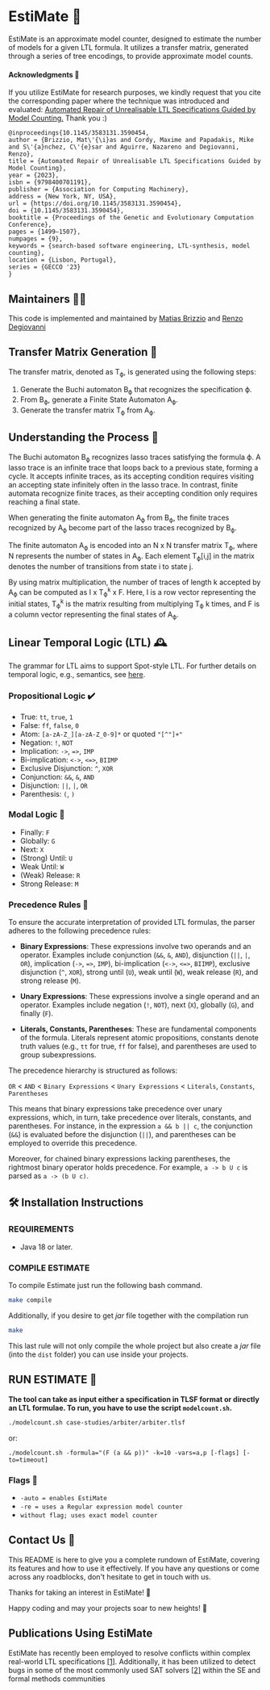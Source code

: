 # EstiMate 🦉

EstiMate is an approximate model counter, designed to estimate the number of models for a given LTL formula. It utilizes a transfer matrix, generated through a series of tree encodings, to provide approximate model counts.

#### Acknowledgments 🌟

If you utilize EstiMate for research purposes, we kindly request that you cite the corresponding paper where the technique was introduced and evaluated: [Automated Repair of Unrealisable LTL Specifications Guided by Model Counting.](https://dl.acm.org/doi/10.1145/3583131.3590454) Thank you :)

```
@inproceedings{10.1145/3583131.3590454,
author = {Brizzio, Mat\'{\i}as and Cordy, Maxime and Papadakis, Mike and S\'{a}nchez, C\'{e}sar and Aguirre, Nazareno and Degiovanni, Renzo},
title = {Automated Repair of Unrealisable LTL Specifications Guided by Model Counting},
year = {2023},
isbn = {9798400701191},
publisher = {Association for Computing Machinery},
address = {New York, NY, USA},
url = {https://doi.org/10.1145/3583131.3590454},
doi = {10.1145/3583131.3590454},
booktitle = {Proceedings of the Genetic and Evolutionary Computation Conference},
pages = {1499–1507},
numpages = {9},
keywords = {search-based software engineering, LTL-synthesis, model counting},
location = {Lisbon, Portugal},
series = {GECCO '23}
}
```


## Maintainers 👨‍💻

This code is implemented and maintained by [Matias Brizzio](mailto:matias.brizzio@imdea.org?subject=[GitHub]%20Source%20EstiMate) and [Renzo Degiovanni](https://rdegiovanni.github.io)

## Transfer Matrix Generation 🔄

The transfer matrix, denoted as T<sub>ϕ</sub>, is generated using the following steps:

1. Generate the Buchi automaton B<sub>ϕ</sub> that recognizes the specification ϕ.
2. From B<sub>ϕ</sub>, generate a Finite State Automaton A<sub>ϕ</sub>.
3. Generate the transfer matrix T<sub>ϕ</sub> from A<sub>ϕ</sub>.

## Understanding the Process 🤔
The Buchi automaton B<sub>ϕ</sub> recognizes lasso traces satisfying the formula ϕ. A lasso trace is an infinite trace that loops back to a previous state, forming a cycle. It accepts infinite traces, as its accepting condition requires visiting an accepting state infinitely often in the lasso trace. In contrast, finite automata recognize finite traces, as their accepting condition only requires reaching a final state.

When generating the finite automaton A<sub>ϕ</sub> from B<sub>ϕ</sub>, the finite traces recognized by A<sub>ϕ</sub> become part of the lasso traces recognized by B<sub>ϕ</sub>.

The finite automaton A<sub>ϕ</sub> is encoded into an N x N transfer matrix T<sub>ϕ</sub>, where N represents the number of states in A<sub>ϕ</sub>. Each element T<sub>ϕ</sub>[i,j] in the matrix denotes the number of transitions from state i to state j.

By using matrix multiplication, the number of traces of length k accepted by A<sub>ϕ</sub> can be computed as I x T<sub>ϕ</sub><sup>k</sup> x F. Here, I is a row vector representing the initial states, T<sub>ϕ</sub><sup>k</sup> is the matrix resulting from multiplying T<sub>ϕ</sub> k times, and F is a column vector representing the final states of A<sub>ϕ</sub>.

## Linear Temporal Logic (LTL) <a name="LTL" /> 🕰️

The grammar for LTL aims to support Spot-style LTL. For further details on temporal logic, e.g., semantics, see [here](https://spot.lrde.epita.fr/tl.pdf).

### Propositional Logic ✔️

* True: `tt`, `true`, `1`
* False: `ff`, `false`, `0`
* Atom: `[a-zA-Z_][a-zA-Z_0-9]*` or quoted `"[^"]+"`
* Negation: `!`, `NOT`
* Implication: `->`, `=>`, `IMP`
* Bi-implication: `<->`, `<=>`, `BIIMP`
* Exclusive Disjunction: `^`, `XOR`
* Conjunction: `&&`, `&`, `AND`
* Disjunction: `||`, `|`, `OR`
* Parenthesis: `(`, `)`

### Modal Logic 🚪

* Finally: `F`
* Globally: `G`
* Next: `X`
* (Strong) Until: `U`
* Weak Until: `W`
* (Weak) Release: `R`
* Strong Release: `M`

### Precedence Rules 📜

To ensure the accurate interpretation of provided LTL formulas, the parser adheres to the following precedence rules:

- **Binary Expressions**: These expressions involve two operands and an operator. Examples include conjunction (`&&`, `&`, `AND`), disjunction (`||`, `|`, `OR`), implication (`->`, `=>`, `IMP`), bi-implication (`<->`, `<=>`, `BIIMP`), exclusive disjunction (`^`, `XOR`), strong until (`U`), weak until (`W`), weak release (`R`), and strong release (`M`).

- **Unary Expressions**: These expressions involve a single operand and an operator. Examples include negation (`!`, `NOT`), next (`X`), globally (`G`), and finally (`F`).

- **Literals, Constants, Parentheses**: These are fundamental components of the formula. Literals represent atomic propositions, constants denote truth values (e.g., `tt` for true, `ff` for false), and parentheses are used to group subexpressions.

The precedence hierarchy is structured as follows:

`OR` < `AND` < `Binary Expressions` < `Unary Expressions` < `Literals`, `Constants`, `Parentheses`

This means that binary expressions take precedence over unary expressions, which, in turn, take precedence over literals, constants, and parentheses. For instance, in the expression `a && b || c`, the conjunction (`&&`) is evaluated before the disjunction (`||`), and parentheses can be employed to override this precedence.

Moreover, for chained binary expressions lacking parentheses, the rightmost binary operator holds precedence. For example, `a -> b U c` is parsed as `a -> (b U c)`.


## 🛠️ Installation Instructions

### REQUIREMENTS

- Java 18 or later.

### COMPILE ESTIMATE 
To compile Estimate just run the following bash command.

```bash
make compile
```
Additionally, if you desire to get *jar* file together with the compilation run

```bash
make
```

This last rule will not only compile the whole project but also create a *jar* file (into the `dist` folder) you can use inside your projects.

## RUN ESTIMATE 🚀

**The tool can take as input either a specification in TLSF format or directly an LTL formulae. To run, you have to use the script `modelcount.sh`.**

```bash
./modelcount.sh case-studies/arbiter/arbiter.tlsf 
```

or:

```
./modelcount.sh -formula="(F (a && p))" -k=10 -vars=a,p [-flags] [-to=timeout]
```

### Flags 🚩
 * `-auto = enables EstiMate`
 * `-re = uses a Regular expression model counter`
 * `without flag; uses exact model counter`


## Contact Us 📧

This README is here to give you a complete rundown of EstiMate, covering its features and how to use it effectively. If you have any questions or come across any roadblocks, don't hesitate to get in touch with us.

Thanks for taking an interest in EstiMate! 🦉

Happy coding and may your projects soar to new heights! 🚀

## Publications Using EstiMate
EstiMate has recently been employed to resolve conflicts within complex real-world LTL specifications [[1]](https://rdcu.be/dIdOr). Additionally, it has been utilized to detect bugs in some of the most commonly used SAT solvers [[2]](https://dl.acm.org/doi/abs/10.1145/3597503.3639087) within the SE and formal methods communities
